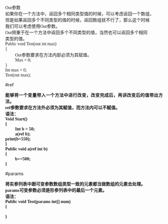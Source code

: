 <html>

<head>
<meta http-equiv=Content-Type content="text/html; charset=gb2312">
<meta name=Generator content="Microsoft Word 15 (filtered)">
<style>
<!--
 /* Font Definitions */
 @font-face
	{font-family:宋体;
	panose-1:2 1 6 0 3 1 1 1 1 1;}
@font-face
	{font-family:"Cambria Math";
	panose-1:2 4 5 3 5 4 6 3 2 4;}
@font-face
	{font-family:Calibri;
	panose-1:2 15 5 2 2 2 4 3 2 4;}
@font-face
	{font-family:"\@宋体";
	panose-1:2 1 6 0 3 1 1 1 1 1;}
 /* Style Definitions */
 p.MsoNormal, li.MsoNormal, div.MsoNormal
	{margin:0cm;
	margin-bottom:.0001pt;
	text-align:justify;
	text-justify:inter-ideograph;
	font-size:10.5pt;
	font-family:"Calibri","sans-serif";}
.MsoChpDefault
	{font-family:"Calibri","sans-serif";}
 /* Page Definitions */
 @page WordSection1
	{size:595.3pt 841.9pt;
	margin:72.0pt 90.0pt 72.0pt 90.0pt;
	layout-grid:15.6pt;}
div.WordSection1
	{page:WordSection1;}
-->
</style>

</head>

<body lang=ZH-CN style='text-justify-trim:punctuation'>

<div class=WordSection1 style='layout-grid:15.6pt'>

<p class=MsoNormal><span lang=EN-US>Out</span><span style='font-family:宋体'>参数</span></p>

<p class=MsoNormal><span style='font-family:宋体'>如果你在一个方法中，返回多个相同类型值的时候，可以考虑返回一个数组，</span></p>

<p class=MsoNormal><span style='font-family:宋体'>但是如果返回多个不同类型的值的时候，返回数组就不行了，那么这个时候</span></p>

<p class=MsoNormal><span style='font-family:宋体'>我们可以考虑使用</span><span
lang=EN-US>Out</span><span style='font-family:宋体'>参数。</span></p>

<p class=MsoNormal><span lang=EN-US>Out</span><span style='font-family:宋体'>侧重于在一个方法中返回多个不同类型的值，当然也可以返回多个相同</span></p>

<p class=MsoNormal><span style='font-family:宋体'>类型的值。</span></p>

<p class=MsoNormal><span lang=EN-US>Public void Test(out int max)</span></p>

<p class=MsoNormal><span lang=EN-US>{</span></p>

<p class=MsoNormal><span lang=EN-US>&nbsp;&nbsp;&nbsp;&nbsp;&nbsp;&nbsp;&nbsp;&nbsp; Out</span><span
style='font-family:宋体'>参数要求在方法内部必须为其赋值。</span></p>

<p class=MsoNormal><span lang=EN-US>&nbsp;&nbsp;&nbsp;&nbsp;&nbsp;&nbsp;&nbsp;&nbsp; Max
= 0;</span></p>

<p class=MsoNormal><span lang=EN-US>}</span></p>

<p class=MsoNormal><span lang=EN-US>Int max = 0;</span></p>

<p class=MsoNormal><span lang=EN-US>Test(out max);</span></p>

</div>

</body>

</html>

#ref

<html>

<head>
<meta http-equiv=Content-Type content="text/html; charset=gb2312">
<meta name=Generator content="Microsoft Word 15 (filtered)">
<style>
<!--
 /* Font Definitions */
 @font-face
	{font-family:宋体;
	panose-1:2 1 6 0 3 1 1 1 1 1;}
@font-face
	{font-family:"Cambria Math";
	panose-1:2 4 5 3 5 4 6 3 2 4;}
@font-face
	{font-family:Calibri;
	panose-1:2 15 5 2 2 2 4 3 2 4;}
@font-face
	{font-family:"\@宋体";
	panose-1:2 1 6 0 3 1 1 1 1 1;}
 /* Style Definitions */
 p.MsoNormal, li.MsoNormal, div.MsoNormal
	{margin:0cm;
	margin-bottom:.0001pt;
	text-align:justify;
	text-justify:inter-ideograph;
	font-size:10.5pt;
	font-family:"Calibri","sans-serif";}
.MsoChpDefault
	{font-family:"Calibri","sans-serif";}
 /* Page Definitions */
 @page WordSection1
	{size:595.3pt 841.9pt;
	margin:72.0pt 90.0pt 72.0pt 90.0pt;
	layout-grid:15.6pt;}
div.WordSection1
	{page:WordSection1;}
-->
</style>

</head>

<body lang=ZH-CN style='text-justify-trim:punctuation'>

<div class=WordSection1 style='layout-grid:15.6pt'>

<p class=MsoNormal><b><span style='font-family:宋体'>能够将一个变量带入一个方法中进行改变，改变完成后，再讲改变后的值带出方法。</span></b></p>

<p class=MsoNormal><b><span lang=EN-US>ref</span></b><b><span style='font-family:
宋体'>参数要求在方法外必须为其赋值，而方法内可以不赋值。</span></b></p>

<p class=MsoNormal><b><span style='font-family:宋体'>语法：</span></b></p>

<p class=MsoNormal><b><span lang=EN-US>Void Start()</span></b></p>

<p class=MsoNormal><b><span lang=EN-US>{</span></b></p>

<p class=MsoNormal><b><span lang=EN-US>&nbsp;&nbsp;&nbsp;&nbsp;&nbsp;&nbsp;&nbsp;&nbsp; Int
b = 50;</span></b></p>

<p class=MsoNormal><b><span lang=EN-US>&nbsp;&nbsp;&nbsp;&nbsp;&nbsp;&nbsp;&nbsp;&nbsp; a(ref
b);</span></b></p>

<p class=MsoNormal><b><span lang=EN-US>print(b=550);</span></b></p>

<p class=MsoNormal><b><span lang=EN-US>}</span></b></p>

<p class=MsoNormal><b><span lang=EN-US>Public void a(ref int b)</span></b></p>

<p class=MsoNormal><b><span lang=EN-US>{</span></b></p>

<p class=MsoNormal><b><span lang=EN-US>&nbsp;&nbsp;&nbsp;&nbsp;&nbsp;&nbsp;&nbsp;&nbsp; b+=500;</span></b></p>

<p class=MsoNormal><b><span lang=EN-US>}</span></b></p>

</div>

</body>

</html>

#params

<html>

<head>
<meta http-equiv=Content-Type content="text/html; charset=gb2312">
<meta name=Generator content="Microsoft Word 15 (filtered)">
<style>
<!--
 /* Font Definitions */
 @font-face
	{font-family:宋体;
	panose-1:2 1 6 0 3 1 1 1 1 1;}
@font-face
	{font-family:"Cambria Math";
	panose-1:2 4 5 3 5 4 6 3 2 4;}
@font-face
	{font-family:Calibri;
	panose-1:2 15 5 2 2 2 4 3 2 4;}
@font-face
	{font-family:"\@宋体";
	panose-1:2 1 6 0 3 1 1 1 1 1;}
 /* Style Definitions */
 p.MsoNormal, li.MsoNormal, div.MsoNormal
	{margin:0cm;
	margin-bottom:.0001pt;
	text-align:justify;
	text-justify:inter-ideograph;
	font-size:10.5pt;
	font-family:"Calibri","sans-serif";}
.MsoChpDefault
	{font-family:"Calibri","sans-serif";}
 /* Page Definitions */
 @page WordSection1
	{size:595.3pt 841.9pt;
	margin:72.0pt 90.0pt 72.0pt 90.0pt;
	layout-grid:15.6pt;}
div.WordSection1
	{page:WordSection1;}
-->
</style>

</head>

<body lang=ZH-CN style='text-justify-trim:punctuation'>

<div class=WordSection1 style='layout-grid:15.6pt'>

<p class=MsoNormal><b><span style='font-family:宋体'>将实参列表中跟可变参数数组类型一致的元素都当做数组的元素去处理。</span></b></p>

<p class=MsoNormal><b><span lang=EN-US>params</span></b><b><span
style='font-family:宋体'>可变参数必须是形参列表中的最后一个元素。</span></b></p>

<p class=MsoNormal><b><span style='font-family:宋体'>语法：</span></b></p>

<p class=MsoNormal><b><span lang=EN-US>Public void Test(params int[] num)</span></b></p>

<p class=MsoNormal><b><span lang=EN-US>{</span></b></p>

<p class=MsoNormal><b><span lang=EN-US>&nbsp;&nbsp;&nbsp;&nbsp;&nbsp;&nbsp;&nbsp;&nbsp; </span></b></p>

<p class=MsoNormal><b><span lang=EN-US>}</span></b></p>

</div>

</body>

</html>


